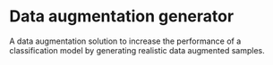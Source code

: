 # Data augmentation generator
A data augmentation solution to increase the performance of a classification model by generating realistic data augmented samples.

